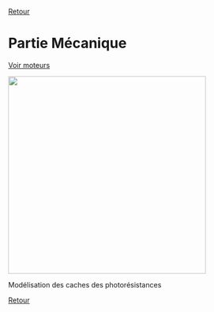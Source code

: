 [Retour](README.md)

<h1>Partie Mécanique</h1>

[Voir moteurs](moteurs.md)

<img src="Modélisation_support_photores.jpg" width="400"> 

Modélisation des caches des photorésistances

[Retour](README.md)
